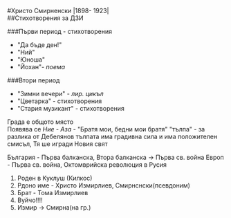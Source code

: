 #Христо Смирненски
|1898- 1923|  
##Стихотворения за ДЗИ

###Първи период - стихотворения
 - "Да бъде ден!"
 - "Ний"
 - "Юноша"
 - "Йохан"- *поема*  
 
###Втори период
 - "Зимни вечери" - *лир. цикъл*
 - "Цветарка" - стихотворения
 - "Стария музикант" - стихотворения  

Града е общото място  
Появява се *Ние* - *Аза* - "Братя мои, бедни мои братя"
"тълпа" - за разлика от Дебелянов тълпата има градивна сила и има положителен смисъл, Тя ше игради Новия свят

България - Първа балканска, Втора балканска -> Първа св. война
Европ -                                        Първа св. война, Октомврийска революция в Русия

1. Роден в Куклуш (Килкос)
2. Рдоно име - Христо Измирлиев, Смирнснски(псевдоним)
3. Брат - Тома Измирлиев
4. Вуйчо!!!!
5. Измир -> Смирна(на гр.)
